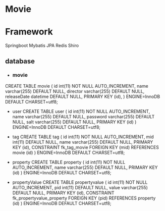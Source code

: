 # Movie
# Framework
Springboot Mybatis JPA Redis Shiro 

## database
- ### movie
CREATE TABLE movie (
  id int(11) NOT NULL AUTO_INCREMENT,
  name varchar(255) DEFAULT NULL,
  director varchar(255) DEFAULT NULL,
  releaseDate datetime DEFAULT NULL,
  PRIMARY KEY (id),
) ENGINE=InnoDB  DEFAULT CHARSET=utf8;

- user
CREATE TABLE user (
  id int(11) NOT NULL AUTO_INCREMENT,
  name varchar(255) DEFAULT NULL,
  password varchar(255) DEFAULT NULL,
  salt varchar(255) DEFAULT NULL,
  PRIMARY KEY (id)
) ENGINE=InnoDB DEFAULT CHARSET=utf8;
- tag
CREATE TABLE tag (
  id int(11) NOT NULL AUTO_INCREMENT,
  mid int(11) DEFAULT NULL,
  name varchar(255) DEFAULT NULL,
  PRIMARY KEY (id),
  CONSTRAINT fk_tag_movie FOREIGN KEY (mid) REFERENCES movie (id)
) ENGINE=InnoDB  DEFAULT CHARSET=utf8;

- property
CREATE TABLE property (
  id int(11) NOT NULL AUTO_INCREMENT,
  name varchar(255) DEFAULT NULL,
  PRIMARY KEY (id)
) ENGINE=InnoDB  DEFAULT CHARSET=utf8;

- propertyValue
CREATE TABLE propertyvalue (
  id int(11) NOT NULL AUTO_INCREMENT,
  pid int(11) DEFAULT NULL,
  value varchar(255) DEFAULT NULL,
  PRIMARY KEY (id),
  CONSTRAINT fk_propertyvalue_property FOREIGN KEY (pid) REFERENCES property (id)
) ENGINE=InnoDB DEFAULT CHARSET=utf8;
